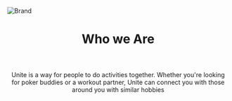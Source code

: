 ![Brand](https://github.com/rolandsaav/HackHarvard2023/assets/118225165/697668cf-2db9-4302-bdb1-9f5d0b1100f0)
<header>
<h1 align = "center"> Who we Are </h1>
</header>

<p align = "center"> Unite is a way for people to do activities together. Whether you're looking for poker buddies or a workout partner, Unite can connect you with those around you with similar hobbies </p>
